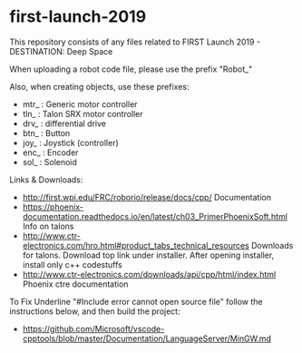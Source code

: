 # first-launch-2019
This repository consists of any files related to FIRST Launch 2019 - DESTINATION: Deep Space

When uploading a robot code file, please use the prefix "Robot_"

Also, when creating objects, use these prefixes:

- mtr_ : Generic motor controller
- tln_  : Talon SRX motor controller
- drv_ : differential drive
- btn_ :  Button
- joy_ : Joystick (controller)
- enc_ : Encoder
- sol_ : Solenoid

Links & Downloads:

- http://first.wpi.edu/FRC/roborio/release/docs/cpp/ Documentation
- https://phoenix-documentation.readthedocs.io/en/latest/ch03_PrimerPhoenixSoft.html Info on talons
- http://www.ctr-electronics.com/hro.html#product_tabs_technical_resources Downloads for talons. Download top link under installer. After opening installer, install only c++ codestuffs
- http://www.ctr-electronics.com/downloads/api/cpp/html/index.html Phoenix ctre documentation

To Fix Underline "#Include error cannot open source file" follow the instructions below, and then build the project:
- https://github.com/Microsoft/vscode-cpptools/blob/master/Documentation/LanguageServer/MinGW.md
